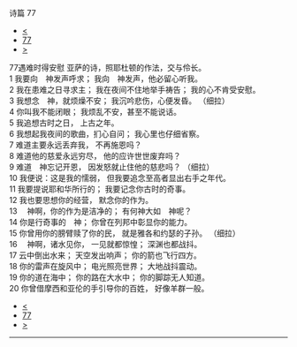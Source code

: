 ﻿





 诗篇 77




* [<](bible/PSA076.md)
* [77](bible/PSA.md)
* [>](bible/PSA078.md)



 
77遇难时得安慰 亚萨的诗，照耶杜顿的作法，交与伶长。  
1 我要向　神发声呼求； 我向　神发声，他必留心听我。  
2 我在患难之日寻求主； 我在夜间不住地举手祷告； 我的心不肯受安慰。     
3 我想念　神，就烦燥不安； 我沉吟悲伤，心便发昏。 （细拉）   
4 你叫我不能闭眼； 我烦乱不安，甚至不能说话。  
5 我追想古时之日， 上古之年。  
6 我想起我夜间的歌曲，扪心自问； 我心里也仔细省察。  
7 难道主要永远丢弃我， 不再施恩吗？  
8 难道他的慈爱永远穷尽， 他的应许世世废弃吗？  
9 难道　神忘记开恩， 因发怒就止住他的慈悲吗？ （细拉）   
10 我便说：这是我的懦弱， 但我要追念至高者显出右手之年代。     
11 我要提说耶和华所行的； 我要记念你古时的奇事。  
12 我也要思想你的经营， 默念你的作为。  
13 　神啊，你的作为是洁净的； 有何神大如　神呢？  
14 你是行奇事的　神； 你曾在列邦中彰显你的能力。  
15 你曾用你的膀臂赎了你的民， 就是雅各和约瑟的子孙。 （细拉）      
16 　神啊，诸水见你， 一见就都惊惶； 深渊也都战抖。  
17 云中倒出水来； 天空发出响声； 你的箭也飞行四方。  
18 你的雷声在旋风中； 电光照亮世界； 大地战抖震动。  
19 你的道在海中； 你的路在大水中； 你的脚踪无人知道。  
20 你曾借摩西和亚伦的手引导你的百姓， 好像羊群一般。 
* [<](bible/PSA076.md)
* [77](bible/PSA.md)
* [>](bible/PSA078.md)





---









